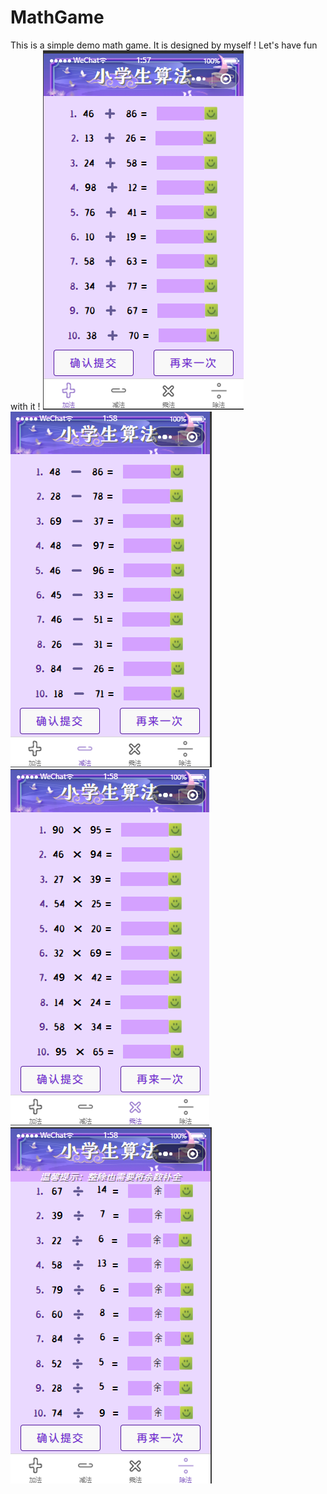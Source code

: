 # MathGame
This is a simple demo math game. It is designed by myself ! Let's have fun with it !
<img src="images/add.png">
<img src="images/cut.png">
<img src="images/multiply.png">
<img src="images/divided.png">
